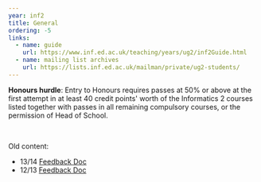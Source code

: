 ```yaml
---
year: inf2
title: General
ordering: -5
links:
  - name: guide
    url: https://www.inf.ed.ac.uk/teaching/years/ug2/inf2Guide.html
  - name: mailing list archives
    url: https://lists.inf.ed.ac.uk/mailman/private/ug2-students/
---
```


**Honours hurdle**: Entry to Honours requires passes at 50% or above at the first attempt in at least 40 credit points' worth of the Informatics 2 courses listed together with passes in all remaining compulsory courses, or the permission of Head of School.

<br>

Old content:

- 13/14 [Feedback Doc](https://drive.google.com/open?id=11BuOV_oT9cd7avOQkkrY6XsyO3rmnCzB9dvCULA3ReQ)
- 12/13 [Feedback Doc](https://drive.google.com/open?id=1aKwLOlYAz9XI3KpqWxvCnocAckfdXLxJfu-SxCoVqds)
